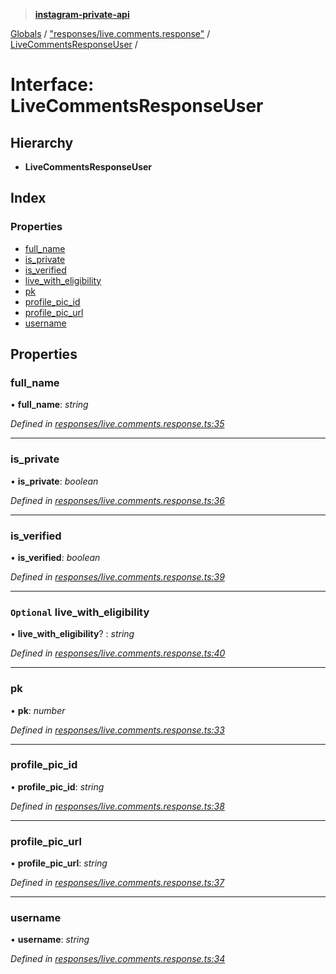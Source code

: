 > **[instagram-private-api](../README.md)**

[Globals](../README.md) / ["responses/live.comments.response"](../modules/_responses_live_comments_response_.md) / [LiveCommentsResponseUser](_responses_live_comments_response_.livecommentsresponseuser.md) /

# Interface: LiveCommentsResponseUser

## Hierarchy

- **LiveCommentsResponseUser**

## Index

### Properties

- [full_name](_responses_live_comments_response_.livecommentsresponseuser.md#full_name)
- [is_private](_responses_live_comments_response_.livecommentsresponseuser.md#is_private)
- [is_verified](_responses_live_comments_response_.livecommentsresponseuser.md#is_verified)
- [live_with_eligibility](_responses_live_comments_response_.livecommentsresponseuser.md#optional-live_with_eligibility)
- [pk](_responses_live_comments_response_.livecommentsresponseuser.md#pk)
- [profile_pic_id](_responses_live_comments_response_.livecommentsresponseuser.md#profile_pic_id)
- [profile_pic_url](_responses_live_comments_response_.livecommentsresponseuser.md#profile_pic_url)
- [username](_responses_live_comments_response_.livecommentsresponseuser.md#username)

## Properties

### full_name

• **full_name**: _string_

_Defined in [responses/live.comments.response.ts:35](https://github.com/realinstadude/instagram-private-api/blob/4ae8fec/src/responses/live.comments.response.ts#L35)_

---

### is_private

• **is_private**: _boolean_

_Defined in [responses/live.comments.response.ts:36](https://github.com/realinstadude/instagram-private-api/blob/4ae8fec/src/responses/live.comments.response.ts#L36)_

---

### is_verified

• **is_verified**: _boolean_

_Defined in [responses/live.comments.response.ts:39](https://github.com/realinstadude/instagram-private-api/blob/4ae8fec/src/responses/live.comments.response.ts#L39)_

---

### `Optional` live_with_eligibility

• **live_with_eligibility**? : _string_

_Defined in [responses/live.comments.response.ts:40](https://github.com/realinstadude/instagram-private-api/blob/4ae8fec/src/responses/live.comments.response.ts#L40)_

---

### pk

• **pk**: _number_

_Defined in [responses/live.comments.response.ts:33](https://github.com/realinstadude/instagram-private-api/blob/4ae8fec/src/responses/live.comments.response.ts#L33)_

---

### profile_pic_id

• **profile_pic_id**: _string_

_Defined in [responses/live.comments.response.ts:38](https://github.com/realinstadude/instagram-private-api/blob/4ae8fec/src/responses/live.comments.response.ts#L38)_

---

### profile_pic_url

• **profile_pic_url**: _string_

_Defined in [responses/live.comments.response.ts:37](https://github.com/realinstadude/instagram-private-api/blob/4ae8fec/src/responses/live.comments.response.ts#L37)_

---

### username

• **username**: _string_

_Defined in [responses/live.comments.response.ts:34](https://github.com/realinstadude/instagram-private-api/blob/4ae8fec/src/responses/live.comments.response.ts#L34)_
